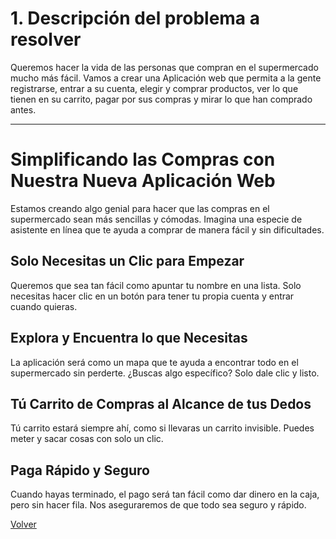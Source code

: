 # 1. Descripción del problema a resolver

Queremos hacer la vida de las personas que compran en el supermercado mucho más fácil. Vamos a crear una Aplicación web que permita a la gente registrarse, entrar a su cuenta, elegir y comprar productos, ver lo que tienen en su carrito, pagar por sus compras y mirar lo que han comprado antes.

---


# Simplificando las Compras con Nuestra Nueva Aplicación Web

Estamos creando algo genial para hacer que las compras en el supermercado sean más sencillas y cómodas. Imagina una especie de asistente en línea que te ayuda a comprar de manera fácil y sin dificultades.

## Solo Necesitas un Clic para Empezar

Queremos que sea tan fácil como apuntar tu nombre en una lista. Solo necesitas hacer clic en un botón para tener tu propia cuenta y entrar cuando quieras.

## Explora y Encuentra lo que Necesitas

La aplicación será como un mapa que te ayuda a encontrar todo en el supermercado sin perderte. ¿Buscas algo específico? Solo dale clic y listo.

## Tú Carrito de Compras al Alcance de tus Dedos

Tú carrito estará siempre ahí, como si llevaras un carrito invisible. Puedes meter y sacar cosas con solo un clic.

## Paga Rápido y Seguro

Cuando hayas terminado, el pago será tan fácil como dar dinero en la caja, pero sin hacer fila. Nos aseguraremos de que todo sea seguro y rápido.

<!--## Recuerda tus Compras Anteriores

¿Te acuerdas de algo que compraste y te encantó? Podrás ver todo lo que has comprado antes, como un recordatorio de tus cosas favoritas.

Estamos trabajando en esto para hacer tu vida más simple. ¡Prepárate para una nueva forma de hacer compras! -->


[Volver](Proyecto.md)
